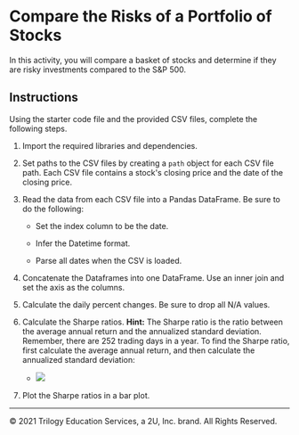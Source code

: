 # Compare the Risks of a Portfolio of Stocks

In this activity, you will compare a basket of stocks and determine if they are risky investments compared to the S&P 500.

## Instructions

Using the starter code file and the provided CSV files, complete the following steps.

1. Import the required libraries and dependencies. 

2. Set paths to the CSV files by creating a `path` object for each CSV file path. Each CSV file contains a stock's closing price and the date of the closing price.
    
3. Read the data from each CSV file into a Pandas DataFrame. Be sure to do the following: 

    - Set the index column to be the date.

    - Infer the Datetime format.

    - Parse all dates when the CSV is loaded.
    
4. Concatenate the Dataframes into one DataFrame. Use an inner join and set the axis as the columns. 
    
5. Calculate the daily percent changes. Be sure to drop all N/A values.

6. Calculate the Sharpe ratios. **Hint:** The Sharpe ratio is the ratio between the average annual return and the annualized standard deviation. Remember, there are 252 trading days in a year. To find the Sharpe ratio, first calculate the average annual return, and then calculate the annualized standard deviation: 

    - <img src="https://render.githubusercontent.com/render/math?math=\frac{R_{p}}{\sigma_{p}}">
      
7. Plot the Sharpe ratios in a bar plot.

---

© 2021 Trilogy Education Services, a 2U, Inc. brand. All Rights Reserved.
